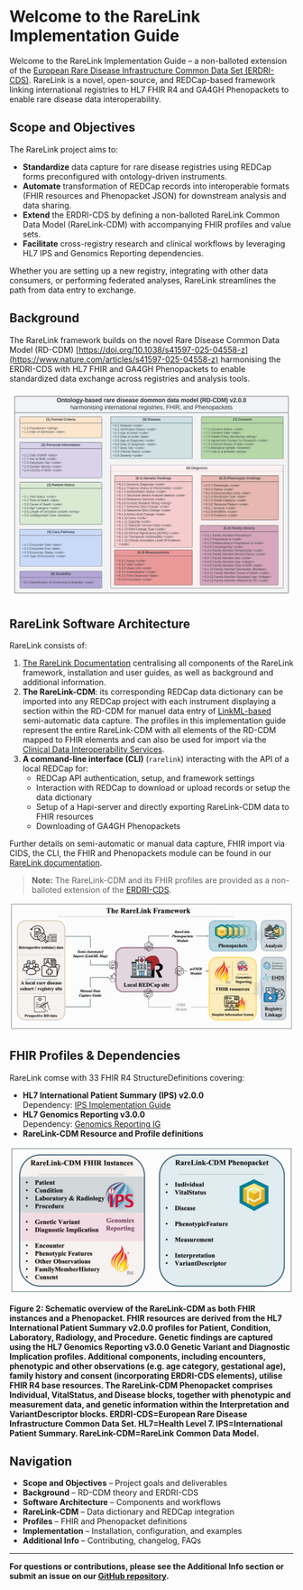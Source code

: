 # Welcome to the RareLink Implementation Guide

Welcome to the RareLink Implementation Guide – a non-balloted extension of the [European Rare Disease Infrastructure Common Data Set (ERDRI-CDS)](https://eu-rd-platform.jrc.ec.europa.eu/set-of-common-data-elements_en). RareLink is a novel, open-source, and REDCap-based framework linking international registries to HL7 FHIR R4 and  GA4GH Phenopackets to enable rare disease data interoperability.

## Scope and Objectives

The RareLink project aims to:

- **Standardize** data capture for rare disease registries using REDCap forms preconfigured with ontology-driven instruments.  
- **Automate** transformation of REDCap records into interoperable formats (FHIR resources and Phenopacket JSON) for downstream analysis and data sharing.  
- **Extend** the ERDRI-CDS by defining a non-balloted RareLink Common Data Model (RareLink-CDM) with accompanying FHIR profiles and value sets.  
- **Facilitate** cross-registry research and clinical workflows by leveraging HL7 IPS and Genomics Reporting dependencies.  

Whether you are setting up a new registry, integrating with other data consumers, or performing federated analyses, RareLink streamlines the path from data entry to exchange.

## Background

The RareLink framework builds on the novel Rare Disease Common Data Model (RD-CDM) [https://doi.org/10.1038/s41597-025-04558-z](https://www.nature.com/articles/s41597-025-04558-z) harmonising the ERDRI-CDS with HL7 FHIR and GA4GH Phenopackets to enable standardized data exchange across registries and analysis tools.

![RD-CDM Diagram](../../../../docs/_static/res/rd_cdm_v2_0_0.png)

## RareLink Software Architecture

RareLink consists of:
1. [The RareLink Documentation](https://rarelink.readthedocs.io/en/latest/index.html) centralising all components of the RareLink framework, installation and user guides, as well as background and additional information.
2. **The RareLink-CDM**: its corresponding REDCap data dictionary can be imported into any REDCap project with each instrument displaying a section within the RD-CDM for manuel data entry of [LinkML-based](https://linkml.io/) semi-automatic data capture. The profiles in this implementation guide represent the entire RareLink-CDM with all elements of the RD-CDM mapped to FHIR elements and can also be used for import via the [Clinical Data Interoperability Services](https://www.sciencedirect.com/science/article/pii/S1532046421002008).
3. **A command-line interface (CLI)** (`rarelink`) interacting with the API of a local REDCap for:
   - REDCap API authentication, setup, and framework settings
   - Interaction with REDCap to download or upload records or setup the data dictionary
   - Setup of a Hapi-server and directly exporting RareLink-CDM data to FHIR resources
   - Downloading of GA4GH Phenopackets

Further details on semi-automatic or manual data capture, FHIR import via CIDS, the CLI, the FHIR and Phenopackets module can be found in our [RareLink documentation](https://rarelink.readthedocs.io/en/latest/index.html).

> **Note:** The RareLink-CDM and its FHIR profiles are provided as a non-balloted extension of the [ERDRI-CDS](https://eu-rd-platform.jrc.ec.europa.eu/set-of-common-data-elements_en).

![RareLink Overview](../../../../docs/_static/res/rarelink_overview.png)

## FHIR Profiles & Dependencies

RareLink comse with 33 FHIR R4 StructureDefinitions covering:

- **HL7 International Patient Summary (IPS) v2.0.0**  
  Dependency: [IPS Implementation Guide](https://build.fhir.org/ig/HL7/fhir-ips/)  
- **HL7 Genomics Reporting v3.0.0**  
  Dependency: [Genomics Reporting IG](https://hl7.org/fhir/uv/genomics-reporting/STU3/index.html)  
- **RareLink-CDM Resource and Profile definitions**

![FHIR & Phenopacket Profiles](../../../../docs/_static/res/rarelink_cdm_fhir_phenopackets.png)

__Figure 2: Schematic overview of the RareLink-CDM as both FHIR instances and a Phenopacket. FHIR resources are derived from the HL7 International Patient Summary v2.0.0 profiles for Patient, Condition, Laboratory, Radiology, and Procedure. Genetic findings are captured using the HL7 Genomics Reporting v3.0.0 Genetic Variant and Diagnostic Implication profiles. Additional components, including encounters, phenotypic and other observations (e.g. age category, gestational age), family history and consent (incorporating ERDRI-CDS elements), utilise FHIR R4 base resources. The RareLink-CDM Phenopacket comprises Individual, VitalStatus, and Disease blocks, together with phenotypic and measurement data, and genetic information within the Interpretation and VariantDescriptor blocks. ERDRI-CDS=European Rare Disease Infrastructure Common Data Set. HL7=Health Level 7. IPS=International Patient Summary. RareLink-CDM=RareLink Common Data Model.__

## Navigation

- **Scope and Objectives** – Project goals and deliverables  
- **Background** – RD-CDM theory and ERDRI-CDS  
- **Software Architecture** – Components and workflows  
- **RareLink-CDM** – Data dictionary and REDCap integration  
- **Profiles** – FHIR and Phenopacket definitions  
- **Implementation** – Installation, configuration, and examples  
- **Additional Info** – Contributing, changelog, FAQs  

---

**For questions or contributions, please see the **Additional Info** section or submit an issue on our [GitHub repository](https://github.com/BIH-CEI/RareLink).**
